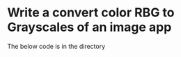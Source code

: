 # Write a convert color RBG to Grayscales of an image app

The below code is  in the directory 

```python

```
